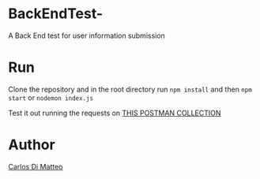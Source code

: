 # BackEndTest-
A Back End test for user information submission

# Run 

Clone the repository and in the root directory run `npm install` and then `npm start` or `nodemon index.js`

Test it out running the requests on [THIS POSTMAN COLLECTION](https://www.getpostman.com/collections/0056b73787527bcc3440)


# Author 

[Carlos Di Matteo](https://www.linkedin.com/in/carlosdimatteo/?locale=en_US)
